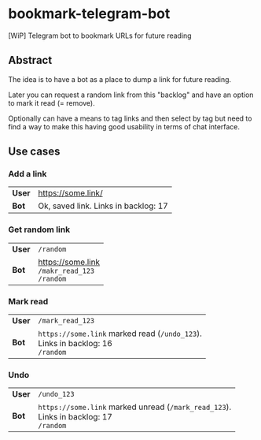 # bookmark-telegram-bot
[WiP] Telegram bot to bookmark URLs for future reading

## Abstract

The idea is to have a bot as a place to dump a link for future reading.

Later you can request a random link from this "backlog" and have an option to mark it read (= remove).

Optionally can have a means to tag links and then select by tag but need to find a way to make this having good usability in terms of chat interface.

## Use cases

### Add a link
|         |                 |
----------|------------------
**User**  |https://some.link/
**Bot**   | Ok, saved link. Links in backlog: 17
          
### Get random link
|         |                 |
----------|------------------
**User**  |`/random`
**Bot**   | https://some.link <BR> `/makr_read_123` <BR> `/random` 
          
### Mark read
|         |                 |
----------|------------------
**User**  |`/mark_read_123`
**Bot**   | `https://some.link` marked read (`/undo_123`). <BR> Links in backlog: 16 <BR> `/random`  

### Undo
|         |                 |
----------|------------------
**User**  |`/undo_123`
**Bot**   | `https://some.link` marked unread (`/mark_read_123`). <BR> Links in backlog: 17 <BR> `/random` 
